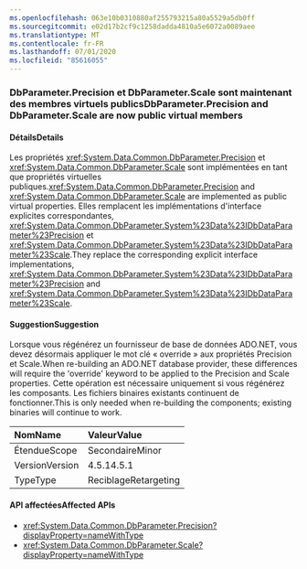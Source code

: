 ```yaml
---
ms.openlocfilehash: 063e10b0310880af255793215a80a5529a5db0ff
ms.sourcegitcommit: e02d17b2cf9c1258dadda4810a5e6072a0089aee
ms.translationtype: MT
ms.contentlocale: fr-FR
ms.lasthandoff: 07/01/2020
ms.locfileid: "85616055"
---
```

### <a name="dbparameterprecision-and-dbparameterscale-are-now-public-virtual-members"></a><span data-ttu-id="ed521-101">DbParameter.Precision et DbParameter.Scale sont maintenant des membres virtuels publics</span><span class="sxs-lookup"><span data-stu-id="ed521-101">DbParameter.Precision and DbParameter.Scale are now public virtual members</span></span>

#### <a name="details"></a><span data-ttu-id="ed521-102">Détails</span><span class="sxs-lookup"><span data-stu-id="ed521-102">Details</span></span>

<span data-ttu-id="ed521-103">Les propriétés <xref:System.Data.Common.DbParameter.Precision> et <xref:System.Data.Common.DbParameter.Scale> sont implémentées en tant que propriétés virtuelles publiques.</span><span class="sxs-lookup"><span data-stu-id="ed521-103"><xref:System.Data.Common.DbParameter.Precision> and <xref:System.Data.Common.DbParameter.Scale> are implemented as public virtual properties.</span></span> <span data-ttu-id="ed521-104">Elles remplacent les implémentations d'interface explicites correspondantes, <xref:System.Data.Common.DbParameter.System%23Data%23IDbDataParameter%23Precision> et <xref:System.Data.Common.DbParameter.System%23Data%23IDbDataParameter%23Scale>.</span><span class="sxs-lookup"><span data-stu-id="ed521-104">They replace the corresponding explicit interface implementations, <xref:System.Data.Common.DbParameter.System%23Data%23IDbDataParameter%23Precision> and <xref:System.Data.Common.DbParameter.System%23Data%23IDbDataParameter%23Scale>.</span></span>

#### <a name="suggestion"></a><span data-ttu-id="ed521-105">Suggestion</span><span class="sxs-lookup"><span data-stu-id="ed521-105">Suggestion</span></span>

<span data-ttu-id="ed521-106">Lorsque vous régénérez un fournisseur de base de données ADO.NET, vous devez désormais appliquer le mot clé « override » aux propriétés Precision et Scale.</span><span class="sxs-lookup"><span data-stu-id="ed521-106">When re-building an ADO.NET database provider, these differences will require the 'override' keyword to be applied to the Precision and Scale properties.</span></span> <span data-ttu-id="ed521-107">Cette opération est nécessaire uniquement si vous régénérez les composants. Les fichiers binaires existants continuent de fonctionner.</span><span class="sxs-lookup"><span data-stu-id="ed521-107">This is only needed when re-building the components; existing binaries will continue to work.</span></span>

| <span data-ttu-id="ed521-108">Nom</span><span class="sxs-lookup"><span data-stu-id="ed521-108">Name</span></span>    | <span data-ttu-id="ed521-109">Valeur</span><span class="sxs-lookup"><span data-stu-id="ed521-109">Value</span></span>       |
|:--------|:------------|
| <span data-ttu-id="ed521-110">Étendue</span><span class="sxs-lookup"><span data-stu-id="ed521-110">Scope</span></span>   | <span data-ttu-id="ed521-111">Secondaire</span><span class="sxs-lookup"><span data-stu-id="ed521-111">Minor</span></span>       |
| <span data-ttu-id="ed521-112">Version</span><span class="sxs-lookup"><span data-stu-id="ed521-112">Version</span></span> | <span data-ttu-id="ed521-113">4.5.1</span><span class="sxs-lookup"><span data-stu-id="ed521-113">4.5.1</span></span>       |
| <span data-ttu-id="ed521-114">Type</span><span class="sxs-lookup"><span data-stu-id="ed521-114">Type</span></span>    | <span data-ttu-id="ed521-115">Reciblage</span><span class="sxs-lookup"><span data-stu-id="ed521-115">Retargeting</span></span> |

#### <a name="affected-apis"></a><span data-ttu-id="ed521-116">API affectées</span><span class="sxs-lookup"><span data-stu-id="ed521-116">Affected APIs</span></span>

- <xref:System.Data.Common.DbParameter.Precision?displayProperty=nameWithType>
- <xref:System.Data.Common.DbParameter.Scale?displayProperty=nameWithType>
